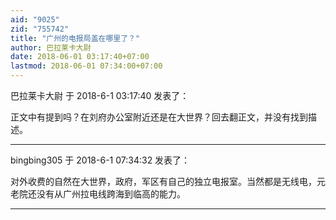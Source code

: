 ```yaml
---
aid: "9025"
zid: "755742"
title: "广州的电报局盖在哪里了？"
author: 巴拉莱卡大尉
date: 2018-06-01 03:17:40+07:00
lastmod: 2018-06-01 07:34:00+07:00
---
```


巴拉莱卡大尉 于 2018-6-1 03:17:40 发表了：

正文中有提到吗？在刘府办公室附近还是在大世界？回去翻正文，并没有找到描述。

---

bingbing305 于 2018-6-1 07:34:32 发表了：

对外收费的自然在大世界，政府，军区有自己的独立电报室。当然都是无线电，元老院还没有从广州拉电线跨海到临高的能力。

---
